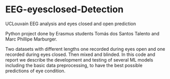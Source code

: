 # EEG-eyesclosed-Detection
 UCLouvain EEG analysis and eyes closed and open prediction

Python project done by Erasmus students Tomás dos Santos Talento and Marc Phillipe Marburger.

Two datasets with different lengths one recorded during eyes open and one recorded during eyes closed. Then mixed and blinded.
In this code and report we describe the development and testing of several ML models including the basic data preprocessing, to have the best possible predictions of eye condition.

